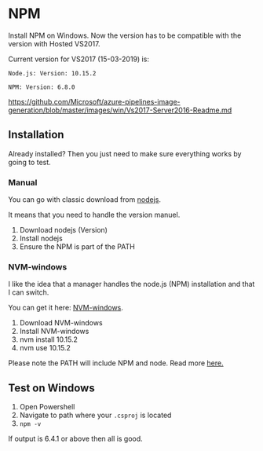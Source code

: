 # NPM

Install NPM on Windows. Now the version has to be compatible with the version with Hosted VS2017.

Current version for VS2017 (15-03-2019) is:

`Node.js: Version: 10.15.2`

`NPM: Version: 6.8.0`

<https://github.com/Microsoft/azure-pipelines-image-generation/blob/master/images/win/Vs2017-Server2016-Readme.md>

## Installation

Already installed? Then you just need to make sure everything works by going to test.

### Manual

You can go with classic download from [nodejs](https://nodejs.org/en/download/).

It means that you need to handle the version manuel.

1. Download nodejs (Version)
2. Install nodejs
3. Ensure the NPM is part of the PATH

### NVM-windows

I like the idea that a manager handles the node.js (NPM) installation and that I can switch.

You can get it here: [NVM-windows](https://github.com/coreybutler/nvm-windows/releases).

1. Download NVM-windows
2. Install NVM-windows
3. nvm install 10.15.2
4. nvm use 10.15.2

Please note the PATH will include NPM and node.
Read more [here.](https://github.com/coreybutler/nvm-windows)

## Test on Windows

1. Open Powershell
2. Navigate to path where your `.csproj` is located
3. `npm -v`

If output is 6.4.1 or above then all is good.
